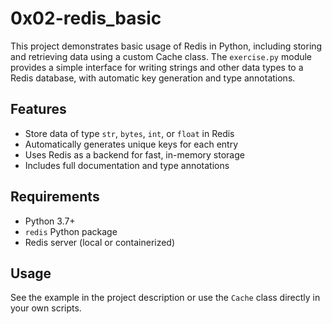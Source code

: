 # 0x02-redis_basic

This project demonstrates basic usage of Redis in Python, including storing and retrieving data using a custom Cache class. The `exercise.py` module provides a simple interface for writing strings and other data types to a Redis database, with automatic key generation and type annotations.

## Features

- Store data of type `str`, `bytes`, `int`, or `float` in Redis
- Automatically generates unique keys for each entry
- Uses Redis as a backend for fast, in-memory storage
- Includes full documentation and type annotations

## Requirements

- Python 3.7+
- `redis` Python package
- Redis server (local or containerized)

## Usage

See the example in the project description or use the `Cache` class directly in your own scripts.
